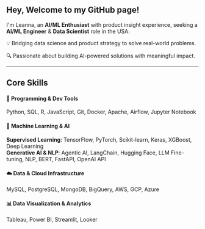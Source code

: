 ## Hey, Welcome to my GitHub page!

I'm Leanna, an **AI/ML Enthusiast** with product insight experience, seeking a **AI/ML Engineer** & **Data Scientist** role in the USA.

💡 Bridging data science and product strategy to solve real-world problems.

🔍 Passionate about building AI-powered solutions with meaningful impact.

---

## Core Skills

#### 🚀 Programming & Dev Tools  
Python, SQL, R, JavaScript, Git, Docker, Apache, Airflow, Jupyter Notebook  

#### 🤖 Machine Learning & AI  
**Supervised Learning**: TensorFlow, PyTorch, Scikit-learn, Keras, XGBoost, Deep Learning  
**Generative AI & NLP**: Agentic AI, LangChain, Hugging Face, LLM Fine-tuning, NLP, BERT, FastAPI, OpenAI API

#### ☁️ Data & Cloud Infrastructure  
MySQL, PostgreSQL, MongoDB, BigQuery, AWS, GCP, Azure  

#### 📊 Data Visualization & Analytics  
Tableau, Power BI, Streamlit, Looker  
